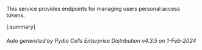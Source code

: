 






This service provides endpoints for managing users personal access tokens.

[:summary]

###### Auto generated by Pydio Cells Enterprise Distribution v4.3.5 on 1-Feb-2024
